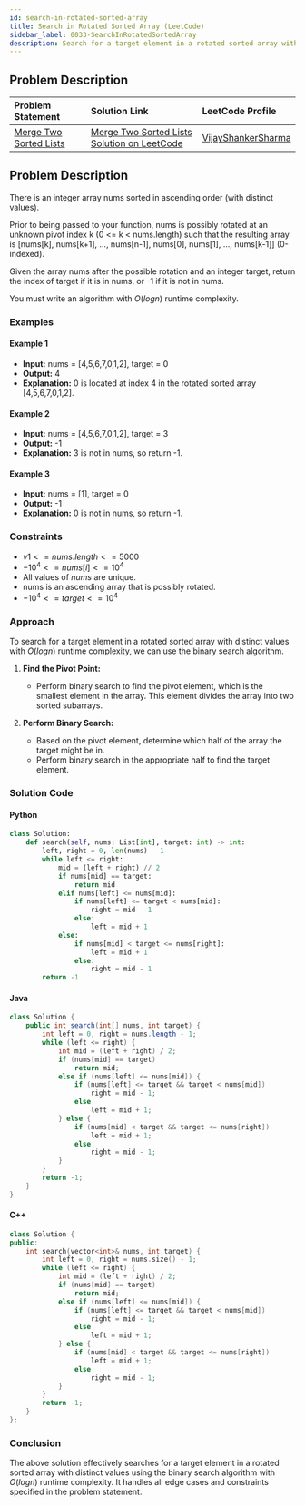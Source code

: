 ```yaml
---
id: search-in-rotated-sorted-array
title: Search in Rotated Sorted Array (LeetCode)
sidebar_label: 0033-SearchInRotatedSortedArray
description: Search for a target element in a rotated sorted array with distinct values using an algorithm with O(log n) runtime complexity.
---
```


## Problem Description

| Problem Statement | Solution Link | LeetCode Profile |
| :---------------- | :------------ | :--------------- |
| [Merge Two Sorted Lists](https://leetcode.com/problems/search-in-rotated-sorted-array/) | [Merge Two Sorted Lists Solution on LeetCode](https://leetcode.com/problems/search-in-rotated-sorted-array/solutions/) |  [VijayShankerSharma](https://leetcode.com/u/darkknight648/) |

## Problem Description

There is an integer array nums sorted in ascending order (with distinct values).

Prior to being passed to your function, nums is possibly rotated at an unknown pivot index k (0 <= k < nums.length) such that the resulting array is [nums[k], nums[k+1], ..., nums[n-1], nums[0], nums[1], ..., nums[k-1]] (0-indexed).

Given the array nums after the possible rotation and an integer target, return the index of target if it is in nums, or -1 if it is not in nums.

You must write an algorithm with $O(log n)$ runtime complexity.

### Examples

#### Example 1

- **Input:** nums = [4,5,6,7,0,1,2], target = 0
- **Output:** 4
- **Explanation:** 0 is located at index 4 in the rotated sorted array [4,5,6,7,0,1,2].

#### Example 2

- **Input:** nums = [4,5,6,7,0,1,2], target = 3
- **Output:** -1
- **Explanation:** 3 is not in nums, so return -1.

#### Example 3

- **Input:** nums = [1], target = 0
- **Output:** -1
- **Explanation:** 0 is not in nums, so return -1.

### Constraints

- $v1 <= nums.length <= 5000$
- $-10^4 <= nums[i] <= 10^4$
- All values of $nums$ are unique.
- nums is an ascending array that is possibly rotated.
- $-10^4 <= target <= 10^4$

### Approach

To search for a target element in a rotated sorted array with distinct values with $O(log n)$ runtime complexity, we can use the binary search algorithm.

1. **Find the Pivot Point:**
   - Perform binary search to find the pivot element, which is the smallest element in the array. This element divides the array into two sorted subarrays.

2. **Perform Binary Search:**
   - Based on the pivot element, determine which half of the array the target might be in.
   - Perform binary search in the appropriate half to find the target element.

### Solution Code

#### Python

```py
class Solution:
    def search(self, nums: List[int], target: int) -> int:
        left, right = 0, len(nums) - 1
        while left <= right:
            mid = (left + right) // 2
            if nums[mid] == target:
                return mid
            elif nums[left] <= nums[mid]:
                if nums[left] <= target < nums[mid]:
                    right = mid - 1
                else:
                    left = mid + 1
            else:
                if nums[mid] < target <= nums[right]:
                    left = mid + 1
                else:
                    right = mid - 1
        return -1
```

#### Java

```java
class Solution {
    public int search(int[] nums, int target) {
        int left = 0, right = nums.length - 1;
        while (left <= right) {
            int mid = (left + right) / 2;
            if (nums[mid] == target)
                return mid;
            else if (nums[left] <= nums[mid]) {
                if (nums[left] <= target && target < nums[mid])
                    right = mid - 1;
                else
                    left = mid + 1;
            } else {
                if (nums[mid] < target && target <= nums[right])
                    left = mid + 1;
                else
                    right = mid - 1;
            }
        }
        return -1;
    }
}
```

#### C++

```cpp
class Solution {
public:
    int search(vector<int>& nums, int target) {
        int left = 0, right = nums.size() - 1;
        while (left <= right) {
            int mid = (left + right) / 2;
            if (nums[mid] == target)
                return mid;
            else if (nums[left] <= nums[mid]) {
                if (nums[left] <= target && target < nums[mid])
                    right = mid - 1;
                else
                    left = mid + 1;
            } else {
                if (nums[mid] < target && target <= nums[right])
                    left = mid + 1;
                else
                    right = mid - 1;
            }
        }
        return -1;
    }
};
```

### Conclusion

The above solution effectively searches for a target element in a rotated sorted array with distinct values using the binary search algorithm with $O(log n)$ runtime complexity. It handles all edge cases and constraints specified in the problem statement.
